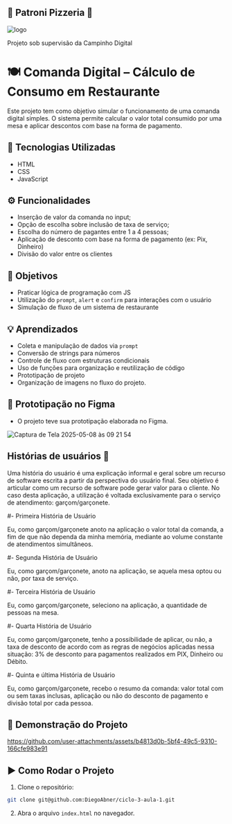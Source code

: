  ## 🍕 Patroni Pizzeria 🍕

 ![logo](https://github.com/user-attachments/assets/f1f009fe-2f29-4fe7-9524-b4da9f2465e1)

Projeto sob supervisão da Campinho Digital

# 🍽️ Comanda Digital – Cálculo de Consumo em Restaurante

Este projeto tem como objetivo simular o funcionamento de uma comanda digital simples. O sistema permite calcular o valor total consumido por uma mesa e aplicar descontos com base na forma de pagamento.

## 🚀 Tecnologias Utilizadas

- HTML
- CSS
- JavaScript

## ⚙️ Funcionalidades

- Inserção de valor da comanda no input;
- Opção de escolha sobre inclusão de taxa de serviço;
- Escolha do número de pagantes entre 1 a 4 pessoas;
- Aplicação de desconto com base na forma de pagamento (ex: Pix, Dinheiro)
- Divisão do valor entre os clientes

## 🎯 Objetivos

- Praticar lógica de programação com JS
- Utilização do `prompt`, `alert` e `confirm` para interações com o usuário
- Simulação de fluxo de um sistema de restaurante

## 💡 Aprendizados

- Coleta e manipulação de dados via `prompt`
- Conversão de strings para números
- Controle de fluxo com estruturas condicionais
- Uso de funções para organização e reutilização de código
- Prototipação de projeto
- Organização de imagens no fluxo do projeto.


## 🎨 Prototipação no Figma
 - O projeto teve sua prototipação elaborada no Figma. 

 ![Captura de Tela 2025-05-08 às 09 21 54](https://github.com/user-attachments/assets/3a0f364d-b51b-46b9-aee1-066edc01795a)

## Histórias de usuários 🧾
Uma história do usuário é uma explicação informal e geral sobre um recurso de software escrita a partir da perspectiva do usuário final. Seu objetivo é articular como um recurso de software pode gerar valor para o cliente.
No caso desta aplicação, a utilização é voltada exclusivamente para o serviço de atendimento: garçom/garçonete.

 #- Primeira História de Usuário

Eu, como garçom/garçonete anoto na aplicação o valor total da comanda, a fim de que não dependa da minha memória, mediante ao volume constante de atendimentos simultâneos.

 #- Segunda História de Usuário

Eu, como garçom/garçonete, anoto na aplicação, se aquela mesa optou ou não, por taxa de serviço.

 #- Terceira História de Usuário

Eu, como garçom/garçonete, seleciono na aplicação, a quantidade de pessoas na mesa.

 #- Quarta História de Usuário

Eu, como garçom/garçonete, tenho a possibilidade de aplicar, ou não, a taxa de desconto de acordo com as regras de negócios aplicadas nessa situação: 3% de desconto para pagamentos realizados em PIX, Dinheiro ou Débito.

#- Quinta e última História de Usuário

Eu, como garçom/garçonete, recebo o resumo da comanda: valor total com ou sem taxas inclusas, aplicação ou não do desconto de pagamento e divisão total por cada pessoa.


## 🎥 Demonstração do Projeto






https://github.com/user-attachments/assets/b4813d0b-5bf4-49c5-9310-166cfe983e91









## ▶️ Como Rodar o Projeto

1. Clone o repositório:
```bash
git clone git@github.com:DiegoAbner/ciclo-3-aula-1.git
```

2. Abra o arquivo `index.html` no navegador.
